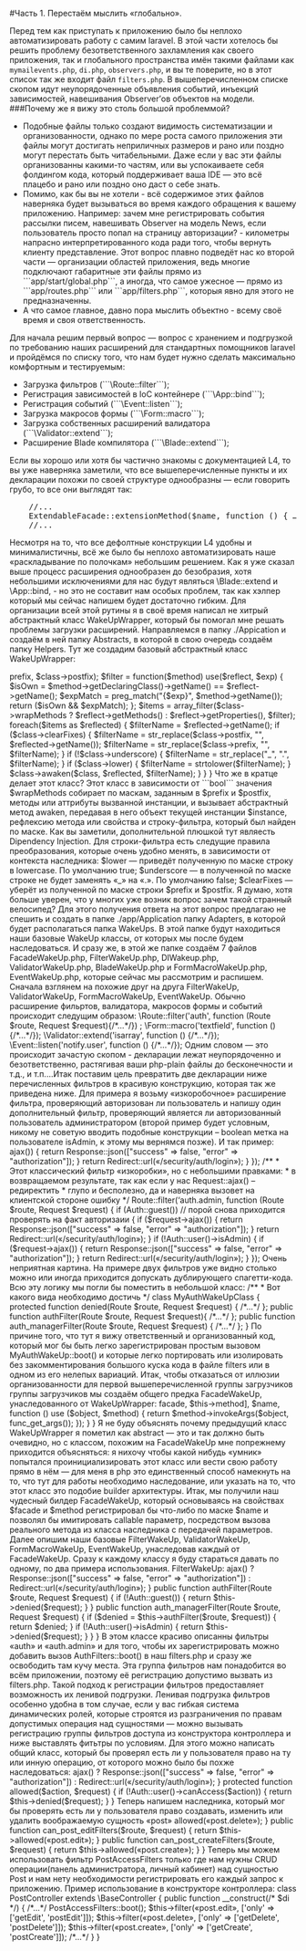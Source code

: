 #Часть 1. Перестаём мыслить «глобально».

Перед тем как приступать к приложению было бы неплохо автоматизировать работу с самим laravel. В этой части хотелось бы решить проблему безответственного захламления как своего приложения, так и глобального пространства имён такими файлами как ```mymailevents.php```, ```di.php```, ```observers.php```, и вы те поверите, но в этот список так же входит файл ```filters.php```. В вышеперечисленном списке скопом идут неупорядоченные объявления событий, инъекций зависимостей, навешивания Observer’ов объектов на модели.
<br />
###Почему же я вижу это столь большой проблеммой?

<ul>
	<li>
		Подобные файлы только создают видимость систематизации и организованности, однако по мере роста самого приложения эти файлы могут достигать неприличных размеров и рано или поздно могут перестать быть читабельными. Даже если у вас эти файлы организованны какими-то частям, или вы успокаиваете себя фолдингом кода, который поддерживает ваша IDE — это всё плацебо и рано или поздно оно даст о себе знать.
	</li>
	<li>
		Помимо, как бы вы не хотели -  всё содержимое этих файлов наверняка будет вызываться во время каждого обращения к вашему приложению. Например: зачем мне регистрировать события рассылки писем, навешивать Observer на модель News, если пользователь просто попал на страницу авторизации?  - километры напрасно интерпретированного кода ради того, чтобы вернуть клиенту представление. Этот вопрос плавно подведёт нас ко второй части — организации областей приложения, ведь многие подключают габаритные эти файлы прямо из ```app/start/global.php```, а иногда, что самое ужесное — прямо из ```app/routes.php``` или ```app/filters.php```, которыя явно для этого не предназначенны.
	</li>
	<li>
		А что самое главное, давно пора мыслить объектно - всему своё время и своя ответственность.
	</li>
</ul>


Для начала решим первый вопрос — вопрос с хранением и подгрузкой по требованию наших расширений для стандартных помощников laravel и пройдёмся по списку того, что нам будет нужно сделать максимально комфортным и тестируемым:

<ul>
	<li>Загрузка фильтров (```\Route::filter```);</li>
	<li>Регистрация зависимостей в IoC контейнере (```\App::bind```);</li>
	<li>Регистрация событий (```\Event::listen```);</li>
	<li>Загрузка макросов формы (```\Form::macro```);</li>
	<li>Загрузка собственных расширений валидатора (```\Validator::extend```);</li>
	<li>Расширение Blade компилятора (```\Blade::extend```);</li>
</ul>

Если вы хорошо или хотя бы частично знакомы с документацией L4, то вы уже наверняка заметили, что все вышеперечисленные пункты и их декларации похожи по своей структуре однообразны — если говорить грубо, то все они выглядят так:
<pre>
	//...
	ExtendableFacade::extensionMethod($name, function () { … });
	//...
</pre>
Несмотря на то, что все дефолтные конструкции L4 удобны и минималистичны, всё же было бы неплохо автоматизировать наше «раскладывание по полочкам» небольшим решением. Как я уже сказал выше процесс расширения однообразен до безобразия, хотя небольшими исключениями для нас будут являться \Blade::extend и \App::bind, - но это не составит нам особых проблем, так как хэлпер который мы сейчас напишем будет достаточно гибким. 
Для организации всей этой рутины я в своё время написал не хитрый абстрактный класс WakeUpWrapper, который бы помогал мне решать проблемы загрузки расширений. 
Направляемся в папку ./Appication и создаём в ней папку Abstracts, в которой в свою очередь создаём папку Helpers. Тут же создадим базовый абстрактный класс WakeUpWrapper:

<?ph
	namespace Application\Abstracts\Helpers;
	
    use ReflectionClass;

    abstract class WakeUpWrapper
    {
        public $wrapMethods = true;

        public $lower = true;
        public $underscore = false;
        public $clearFixes = true;

        public $prefix = "";
        public $postfix = "";

        abstract function awaken($object, $method, $name);

        /**
         * //TODO clear this shitcode
         */
        private static function getRegExp($prefix = "", $postfix = "")
        {
            $getExp = function($_fix)
            {
                if (is_array($_fix)) { return "(".implode("|", $_fix).")"; }
                if (is_string($_fix) && mb_strlen($_fix)) { return "({$_fix})"; }
                return "";
            };

            return "/".$getExp($prefix)."([A-Za-z0-9\\_])".$getExp($postfix)."/";
        }

        public static function boot()
        {
            $class = \App::make(get_called_class());
            $reflect = new ReflectionClass($class);

            /**
             * //TODO clear this shitcode
             */
            $exp = static::getRegExp($class->prefix, $class->postfix);

            $filter = function($method) use($reflect, $exp)
            {
                $isOwn = $method->getDeclaringClass()->getName() == $reflect->getName();
                $expMatch = preg_match("{$exp}", $method->getName());
                return ($isOwn && $expMatch);
            };

            $items = array_filter($class->wrapMethods ? $reflect->getMethods() : $reflect->getProperties(), $filter);

            foreach($items as $reflected)
            {
                $filterName = $reflected->getName();

                if ($class->clearFixes) {
                    $filterName = str_replace($class->postfix, "", $reflected->getName());
                    $filterName = str_replace($class->prefix, "", $filterName);
                }

                if (!$class->underscore) {
                    $filterName = str_replace("_", ".", $filterName);
                }

                if ($class->lower) {
                    $filterName = strtolower($filterName);
                }

                $class->awaken($class, $reflected, $filterName);
            }
        }
    }

Что же в кратце делает этот класс? Этот класс в зависимости от ```bool``` значения $wrapMethods собирает по маскам, заданным в $prefix и $postfix, методы или аттрибуты вызванной инстанции, и вызывает абстрактный метод awaken, передавая в него объект текущей инстанции $instance, рефлексию метода или свойства и строку-фильтра, который был найден по маске. Как вы заметили, дополнительной плюшкой тут являесть Dipendency Injection. Для строки-фильтра есть следущие правила преобразования, которые очень удобно менять, в зависимости от контекста наследника:
$lower — приведёт полученную по маске строку в lowercase. По умолчанию true;
$underscore — в полученной по маске строке не будет заменять «_» на «.». По умолчанию false;
$clearFixes — уберёт из полученной по маске строки $prefix и $postfix.

Я думаю, хотя больше уверен, что у многих уже возник вопрос зачем такой странный велосипед? Для этого получения ответа на этот вопрос предлагаю не спешить и создать в папке ./app/Application папку Adapters, в которой будет располагаться папка WakeUps. В этой папке будут находиться наши базовые WakeUp классы, от которых мы после будем наследоваться. И сразу же, в этой же папке создаём 7 файлов FacadeWakeUp.php, FilterWakeUp.php, DIWakeup.php, ValidatorWakeUp.php, BladeWakeUp.php и FormMacroWakeUp.php, EventWakeUp.php, которые сейчас мы рассмотрим и распишем.
Сначала взглянем на похожие друг на друга FilterWakeUp,  ValidatorWakeUp,  FormMacroWakeUp,  EventWakeUp. Обычно расширение фильртов, валидатора, макросов формы и событий происходит следущим образом:
	\Route::filter('auth', function (Route $route, Request $request){/*...*/}) ;
	\Form::macro('textfield', function () {/*...*/});
	\Validator::extend('isarray', function () {/*...*/});
	\Event::listen('notify.user', function () {/*...*/});

Одним словом — это происходит зачастую скопом - декларации лежат неупорядоченно и безответственно, растягивая ваши php-plain файлы до бесконечности и т.д., и т.п....Итак поставим цель превратить две декларации ниже перечисленных фильтров в красивую конструкцию, которая так же приведена ниже. Для примера я возьму «изкоробочное» расширение фильтра, проверяющий авторизован ли пользователь и напишу один дополнительный фильтр, проверяющий является ли авторизованный пользователь администратором (второй пример будет условным, никому не советую вводить подобные конструкции – boolean метка на пользователе isAdmin, к этому мы вернямся позже). И так пример:
	<?php
		//# ./app/filters.php
		/**
		*	Этот классический фильтр «изкоробки», но с небольшими правками:
*	в возвращаемом результате, так как если у нас Request::ajax() – редиректить
*	глупо и бесполезно, да и наверняка вызовет на клиентской стороне ошибку
		*/
		Route::filter(‘auth’, function (Route $route, Request $request)
{
if (Auth::guest())
			{
                			if ($request->ajax())
				{
                    				return Response::json(["success" => false, "error"  => "authorization"]);
                			}
                			return Redirect::url(«/security/auth/login»);
			}
});

		/**
		*	Этот классический фильтр «изкоробки», но с небольшими правками:
*	в возвращаемом результате, так как если у нас Request::ajax() – редиректить
*	глупо и бесполезно, да и наверняка вызовет на клиентской стороне ошибку
		*/
		Route::filter(‘auth.admin, function (Route $route, Request $request)
{
if (Auth::guest())	//	порой снова приходится проверять на факт авторизаии
			{
if ($request->ajax())
				{
                    				return Response::json(["success" => false, "error"  => "authorization"]);
                			}
                			return Redirect::url(«/security/auth/login»);
			} 
if (!Auth::user()->isAdmin) 
{
				if ($request->ajax()) 
				{
                    				return Response::json(["success" => false, "error"  => "authorization"]);
                			}
                			return Redirect::url(«/security/auth/login»);
}
});

Очень неприятная картина. На примере двух фильтров уже видно столько можно или иногда приходится допускать дублирующего спагетти-кода. Всю эту логику мы погли бы поместить в небольшой класс:

		/**
		* 	Вот какого вида необходимо достичь
		*/
		class MyAuthWakeUpClass
		{
			protected function denied(Route $route, Request $request) { /*…*/ };
			public function authFilter(Route $route, Request $request){ /*…*/ };
			public function auth_managerFilter(Route $route, Request $request) { /*…*/ };
		}

По причине того, что тут я вижу ответственный и организованный код, который мог бы быть легко зарегистрирован простым вызовом MyAuthWakeUp::boot() и которые легко портировать или изолировать без закомментирования большого куска кода в файле filters или в одном из его нелепых вариаций. Итак, чтобы отказаться от иллюзии организованности для первой вышеперечисленной группы загрузчиков группы загрузчиков мы создаём общего предка FacadeWakeUp, унаследованного от WakeUpWrapper:

	<?php
		// app/Application/Adapters/Helpers/WakeUps/FacadeWakeUp.php
		namespace Application\Adapters\WakeUps;
    		use Application\Abstracts\Helpers\WakeUpWrapper;

    		abstract class FacadeWakeUp extends WakeUpWrapper
    		{
        			public $facade;
        			public $method;

        			function awaken($object, $method, $name)
        			{
            			call_user_func([$this->facade, $this->method], $name, function () use ($object, $method)
            			{
                				return $method->invokeArgs($object, func_get_args());
            			});
        			}
    		}

Я не буду объяснять почему предыдущий класс WakeUpWrapper я пометил как abstract — это и так должно быть очевидно, но с классом, похожим на FacadeWakeUp мне попрежнему приходится объясняться: я нихочу чтобы какой нибудь «умник» попытался проинициализировать этот класс или вести свою  работу прямо в нём — для меня в php это единственный способ намекнуть на то, что тут для работы необходимо наследование, или указать на то, что этот класс это подобие builder архитектуры.
Итак, мы получили наш чудесный билдер FacadeWakeUp, который основываясь на свойствах $facade и $method регистрировал бы что-либо по маске $name и позволял бы имитировать callable параметр, посредством вызова реального метода из класса  наследника с передачей параметров.
Далее опишим наши  базовые FilterWakeUp,  ValidatorWakeUp,  FormMacroWakeUp,  EventWakeUp, унаследовав каждый от FacadeWakeUp. Сразу к каждому классу я буду стараться  давать по одному, по два примера использования.
	 FilterWakeUp:
	<?php
    		// ./app/Application/Adapters/WakeUps/FilterWakeUp.php
    		namespace Application\Adapters\WakeUps;

    		abstract class FilterWakeUp extends FacadeWakeUp
    		{
        			public $postfix = 'Filter';
			public $facade = 'Route';
			public $method = 'filter';
    		}

И теперь посмотрите как я красиво изолирую фильтры о которых я говорил выше
	<?php
    		// ./app/Application/Helpers/WakeUps/AuthFilters.php
    		namespace Application\Helpers\WakeUps;

		use  Application\Adapters\WakeUps\FilterWakeUp;
		use  Redirect,  Response;

		class  AuthFilters extends  FilterWakeUp
		{
			protected function denied($request)
			{
				return $request->ajax() ? Response::json(["success" => false, "error"  => "authorization"]) : Redirect::url(«/security/auth/login»);
			}

			public function authFilter(Route $route, Request $request)
			{
				if (!Auth::guest()) {  return $this->denied($request);  }
			}

			public function auth_managerFilter(Route $route, Request $request)
			{
				if ($denied = $this->authFilter($route, $request)) { return $denied; }
				if (!Auth::user()->isAdmin) { return $this->denied($request); }
			}
		}

В этом классе красиво описанны фильтры «auth» и «auth.admin» и для того, чтобы их зарегистрировать можно добавить вызов AuthFilters::boot() в наш filters.php и сразу же освободить там кучу места. Эта группа фильтров нам понадобится во всём приложении, поэтому её регистрацию допустимо вызвать из filters.php. Такой подход к регистрации фильтров предоставляет возможность их ленивой подгрузки. 
Ленивая подгрузка фильтров особенно удобна в том случае, если у вас гибкая система динамических ролей, которые строятся из разграничения по правам допустимых операция над сущностями — можно вызывать регистрацию группы фильтров доступа из конструктора контроллера и ниже выставлять фитьтры по условиям. Для этого можно написать общий класс, который бы проверял есть ли у пользователя право на ту или инную операцию, от которого можно было бы похже наследоваться:
	<?php
    		// ./app/Application/Helpers/WakeUps/AccessFilters.php
    		namespace Application\Helpers\WakeUps;

		use  Application\Adapters\WakeUps\FilterWakeUp;
		use  Redirect,  Response;

		class  AccessFilters extends  FilterWakeUp
		{
			protected function denied($request)
			{
				return $request->ajax() ? Response::json(["success" => false, "error"  => "authorization"]) : Redirect::url(«/security/auth/login»);
			}
			
			protected function allowed($action, $request)
			{
				if (!Auth::user()->canAccess($action)) { return $this->denied($request); }
			}

Теперь напишем наследника, который мог бы проверять есть ли у пользователя право создавать, изменить или удалить воображаемую сущность «post»
	<?php
    		// ./app/Application/Helpers/WakeUps/PostAccessFilters.php
    		namespace Application\Helpers\WakeUps;

		class  PostAccessFilters extends  AccessFilters
		{
			public function can_post_deleteFilters($route, $request)
			{
				return $this->allowed(«post.delete»);
			}			

			public function can_post_editFilters($route, $request)
			{
				return $this->allowed(«post.edit»);
			}	

			public function can_post_createFilters($route, $request)
			{
				return $this->allowed(«post.create»);
			}			
		}

Теперь мы можем использовать фильтр PostAccessFilters только где нам нужны CRUD операции(панель администратора, личный кабинет) над сущностью Post и нам нету необходимости регистрировать его каждый запрос к приложению. Пример использование в конструкторе контроллера:

		class PostController extends \BaseController
		{
			public function __construct(/* $di */)
			{
				/*…*/
				PostAccessFilters::boot();
				$this->filter(«post.edit», ['only' => ['getEdit', 'postEdit']]);
				$this->filter(«post.delete», ['only' => ['getDelete', 'postDelete']]);
				$this->filter(«post.create», ['only' => ['getCreate', 'postCreate']]);
				/*...*/
			}
		}
